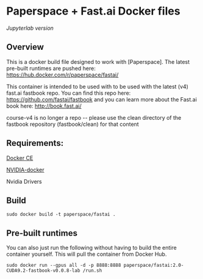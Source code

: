 # Paperspace + Fast.ai Docker files

*Jupyterlab version*

## Overview

This is a docker build file designed to work with [Paperspace]. The latest pre-built runtimes are pushed here: https://hub.docker.com/r/paperspace/fastai/

This container is intended to be used with to be used with the latest (v4) fast.ai fastbook repo. You can find this repo here: https://github.com/fastai/fastbook and you can learn more about the Fast.ai book here: http://book.fast.ai/

course-v4 is no longer a repo -- please use the clean directory of the fastbook repository (fastbook/clean) for that content

## Requirements:

[Docker CE](https://docs.docker.com/engine/installation/linux/docker-ce/ubuntu/)

[NVIDIA-docker](https://github.com/NVIDIA/nvidia-docker)

Nvidia Drivers


## Build

`sudo docker build -t paperspace/fastai .`

## Pre-built runtimes

You can also just run the following without having to build the entire container yourself. This will pull the container from Docker Hub.

`sudo docker run --gpus all -d -p 8888:8888 paperspace/fastai:2.0-CUDA9.2-fastbook-v0.0.8-lab /run.sh`
